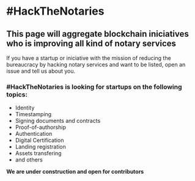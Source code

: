 # #HackTheNotaries

## This page will aggregate blockchain iniciatives who is improving all kind of notary services

If you have a startup or iniciative with the mission of reducing the bureaucracy by hacking notary services and want to be listed, open an issue and tell us about you.

### #HackTheNotaries is looking for startups on the following topics:
- Identity
- Timestamping
- Signing documents and contracts
- Proof-of-authorship
- Authentication
- Digital Certification
- Landing registration
- Assets transfering
- and others

**We are under construction and open for contributors**
